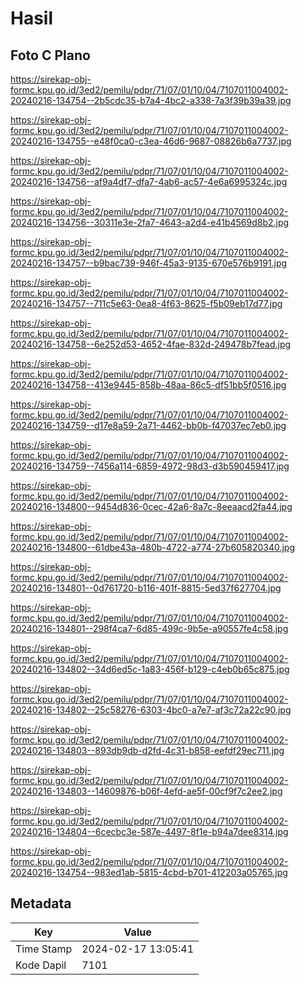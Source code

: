 # Hasil

## Foto C Plano

https://sirekap-obj-formc.kpu.go.id/3ed2/pemilu/pdpr/71/07/01/10/04/7107011004002-20240216-134754--2b5cdc35-b7a4-4bc2-a338-7a3f39b39a39.jpg

https://sirekap-obj-formc.kpu.go.id/3ed2/pemilu/pdpr/71/07/01/10/04/7107011004002-20240216-134755--e48f0ca0-c3ea-46d6-9687-08826b6a7737.jpg

https://sirekap-obj-formc.kpu.go.id/3ed2/pemilu/pdpr/71/07/01/10/04/7107011004002-20240216-134756--af9a4df7-dfa7-4ab6-ac57-4e6a6995324c.jpg

https://sirekap-obj-formc.kpu.go.id/3ed2/pemilu/pdpr/71/07/01/10/04/7107011004002-20240216-134756--30311e3e-2fa7-4643-a2d4-e41b4569d8b2.jpg

https://sirekap-obj-formc.kpu.go.id/3ed2/pemilu/pdpr/71/07/01/10/04/7107011004002-20240216-134757--b9bac739-946f-45a3-9135-670e576b9191.jpg

https://sirekap-obj-formc.kpu.go.id/3ed2/pemilu/pdpr/71/07/01/10/04/7107011004002-20240216-134757--711c5e63-0ea8-4f63-8625-f5b09eb17d77.jpg

https://sirekap-obj-formc.kpu.go.id/3ed2/pemilu/pdpr/71/07/01/10/04/7107011004002-20240216-134758--6e252d53-4652-4fae-832d-249478b7fead.jpg

https://sirekap-obj-formc.kpu.go.id/3ed2/pemilu/pdpr/71/07/01/10/04/7107011004002-20240216-134758--413e9445-858b-48aa-86c5-df51bb5f0516.jpg

https://sirekap-obj-formc.kpu.go.id/3ed2/pemilu/pdpr/71/07/01/10/04/7107011004002-20240216-134759--d17e8a59-2a71-4462-bb0b-f47037ec7eb0.jpg

https://sirekap-obj-formc.kpu.go.id/3ed2/pemilu/pdpr/71/07/01/10/04/7107011004002-20240216-134759--7456a114-6859-4972-98d3-d3b590459417.jpg

https://sirekap-obj-formc.kpu.go.id/3ed2/pemilu/pdpr/71/07/01/10/04/7107011004002-20240216-134800--9454d836-0cec-42a6-8a7c-8eeaacd2fa44.jpg

https://sirekap-obj-formc.kpu.go.id/3ed2/pemilu/pdpr/71/07/01/10/04/7107011004002-20240216-134800--61dbe43a-480b-4722-a774-27b605820340.jpg

https://sirekap-obj-formc.kpu.go.id/3ed2/pemilu/pdpr/71/07/01/10/04/7107011004002-20240216-134801--0d761720-b116-401f-8815-5ed37f627704.jpg

https://sirekap-obj-formc.kpu.go.id/3ed2/pemilu/pdpr/71/07/01/10/04/7107011004002-20240216-134801--298f4ca7-6d85-499c-9b5e-a90557fe4c58.jpg

https://sirekap-obj-formc.kpu.go.id/3ed2/pemilu/pdpr/71/07/01/10/04/7107011004002-20240216-134802--34d6ed5c-1a83-456f-b129-c4eb0b65c875.jpg

https://sirekap-obj-formc.kpu.go.id/3ed2/pemilu/pdpr/71/07/01/10/04/7107011004002-20240216-134802--25c58276-6303-4bc0-a7e7-af3c72a22c90.jpg

https://sirekap-obj-formc.kpu.go.id/3ed2/pemilu/pdpr/71/07/01/10/04/7107011004002-20240216-134803--893db9db-d2fd-4c31-b858-eefdf29ec711.jpg

https://sirekap-obj-formc.kpu.go.id/3ed2/pemilu/pdpr/71/07/01/10/04/7107011004002-20240216-134803--14609876-b06f-4efd-ae5f-00cf9f7c2ee2.jpg

https://sirekap-obj-formc.kpu.go.id/3ed2/pemilu/pdpr/71/07/01/10/04/7107011004002-20240216-134804--6cecbc3e-587e-4497-8f1e-b94a7dee8314.jpg

https://sirekap-obj-formc.kpu.go.id/3ed2/pemilu/pdpr/71/07/01/10/04/7107011004002-20240216-134754--983ed1ab-5815-4cbd-b701-412203a05765.jpg


## Metadata

| Key        | Value               |
| ---------- | ------------------- |
| Time Stamp | 2024-02-17 13:05:41 |
| Kode Dapil | 7101                |



